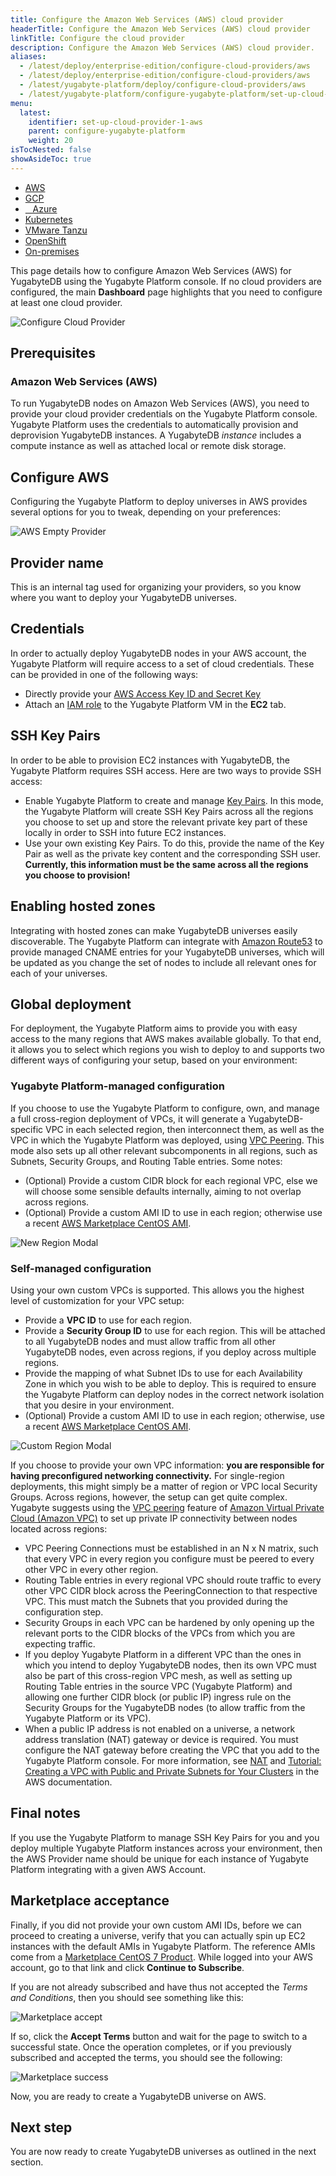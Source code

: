 ```yaml
---
title: Configure the Amazon Web Services (AWS) cloud provider
headerTitle: Configure the Amazon Web Services (AWS) cloud provider
linkTitle: Configure the cloud provider
description: Configure the Amazon Web Services (AWS) cloud provider.
aliases:
  - /latest/deploy/enterprise-edition/configure-cloud-providers/aws
  - /latest/deploy/enterprise-edition/configure-cloud-providers/aws
  - /latest/yugabyte-platform/deploy/configure-cloud-providers/aws
  - /latest/yugabyte-platform/configure-yugabyte-platform/set-up-cloud-provider/
menu:
  latest:
    identifier: set-up-cloud-provider-1-aws
    parent: configure-yugabyte-platform
    weight: 20
isTocNested: false
showAsideToc: true
---
```


<ul class="nav nav-tabs-alt nav-tabs-yb">

  <li>
    <a href="/latest/yugabyte-platform/configure-yugabyte-platform/set-up-cloud-provider/aws" class="nav-link active">
      <i class="fab fa-aws"></i>
      AWS
    </a>
  </li>

  <li>
    <a href="/latest/yugabyte-platform/configure-yugabyte-platform/set-up-cloud-provider/gcp" class="nav-link">
      <i class="fab fa-google" aria-hidden="true"></i>
      GCP
    </a>
  </li>

  <li>
    <a href="/latest/yugabyte-platform/configure-yugabyte-platform/set-up-cloud-provider/azure" class="nav-link">
      <i class="icon-azure" aria-hidden="true"></i>
      &nbsp;&nbsp; Azure
    </a>
  </li>

  <li>
    <a href="/latest/yugabyte-platform/configure-yugabyte-platform/set-up-cloud-provider/kubernetes" class="nav-link">
      <i class="fas fa-cubes" aria-hidden="true"></i>
      Kubernetes
    </a>
  </li>

  <li>
    <a href="/latest/yugabyte-platform/configure-yugabyte-platform/set-up-cloud-provider/vmware-tanzu" class="nav-link">
      <i class="fas fa-cubes" aria-hidden="true"></i>
      VMware Tanzu
    </a>
  </li>

  <li>
    <a href="/latest/yugabyte-platform/configure-yugabyte-platform/set-up-cloud-provider/openshift" class="nav-link">
      <i class="fas fa-cubes" aria-hidden="true"></i>OpenShift</a>
  </li>

  <li>
    <a href="/latest/yugabyte-platform/configure-yugabyte-platform/set-up-cloud-provider/on-premises" class="nav-link">
      <i class="fas fa-building"></i>
      On-premises
    </a>
  </li>

</ul>

This page details how to configure Amazon Web Services (AWS) for YugabyteDB using the Yugabyte Platform console. If no cloud providers are configured, the main **Dashboard** page highlights that you need to configure at least one cloud provider.

![Configure Cloud Provider](/images/ee/configure-cloud-provider.png)

## Prerequisites

### Amazon Web Services (AWS)

To run YugabyteDB nodes on Amazon Web Services (AWS), you need to provide your cloud provider credentials on the Yugabyte Platform console. Yugabyte Platform uses the credentials to automatically provision and deprovision YugabyteDB instances. A YugabyteDB *instance* includes a compute instance as well as attached local or remote disk storage.

## Configure AWS

Configuring the Yugabyte Platform to deploy universes in AWS provides several options for you to tweak, depending on your preferences:

![AWS Empty Provider](/images/ee/aws-setup/aws_provider_empty.png)

## Provider name

This is an internal tag used for organizing your providers, so you know where you want to deploy your YugabyteDB universes.

## Credentials

In order to actually deploy YugabyteDB nodes in your AWS account, the Yugabyte Platform will require access to a set of cloud credentials. These can be provided in one of the following ways:

- Directly provide your [AWS Access Key ID and Secret Key](http://docs.aws.amazon.com/general/latest/gr/managing-aws-access-keys.html)
- Attach an [IAM role](https://docs.aws.amazon.com/AWSEC2/latest/UserGuide/iam-roles-for-amazon-ec2.html) to the Yugabyte Platform VM in the **EC2** tab.

## SSH Key Pairs

In order to be able to provision EC2 instances with YugabyteDB, the Yugabyte Platform requires SSH access. Here are two ways to provide SSH access:

- Enable Yugabyte Platform to create and manage [Key Pairs](https://docs.aws.amazon.com/AWSEC2/latest/UserGuide/ec2-key-pairs.html). In this mode, the Yugabyte Platform will create SSH Key Pairs across all the regions you choose to set up and store the relevant private key part of these locally in order to SSH into future EC2 instances.
- Use your own existing Key Pairs. To do this, provide the name of the Key Pair as well as the private key content and the corresponding SSH user. **Currently, this information must be the same across all the regions you choose to provision!**

## Enabling hosted zones

Integrating with hosted zones can make YugabyteDB universes easily discoverable. The Yugabyte Platform can integrate with [Amazon Route53](https://docs.aws.amazon.com/Route53/latest/DeveloperGuide/Welcome.html) to provide managed CNAME entries for your YugabyteDB universes, which will be updated as you change the set of nodes to include all relevant ones for each of your universes.

## Global deployment

For deployment, the Yugabyte Platform aims to provide you with easy access to the many regions that AWS makes available globally. To that end, it allows you to select which regions you wish to deploy to and supports two different ways of configuring your setup, based on your environment:

### Yugabyte Platform-managed configuration

If you choose to use the Yugabyte Platform to configure, own, and manage a full cross-region deployment of VPCs, it will generate a YugabyteDB-specific VPC in each selected region, then interconnect them, as well as the VPC in which the Yugabyte Platform was deployed, using [VPC Peering](https://docs.aws.amazon.com/vpc/latest/userguide/vpc-peering.html). This mode also sets up all other relevant subcomponents in all regions, such as Subnets, Security Groups, and Routing Table entries. Some notes:

- (Optional) Provide a custom CIDR block for each regional VPC, else we will choose some sensible defaults internally, aiming to not overlap across regions.
- (Optional) Provide a custom AMI ID to use in each region; otherwise use a recent [AWS Marketplace CentOS AMI](https://wiki.centos.org/Cloud/AWS).

![New Region Modal](/images/ee/aws-setup/aws_new_region.png)

### Self-managed configuration

Using your own custom VPCs is supported. This allows you the highest level of customization for your VPC setup:

- Provide a **VPC ID** to use for each region.
- Provide a **Security Group ID** to use for each region. This will be attached to all YugabyteDB nodes and must allow traffic from all other YugabyteDB nodes, even across regions, if you deploy across multiple regions.
- Provide the mapping of what Subnet IDs to use for each Availability Zone in which you wish to be able to deploy. This is required to ensure the Yugabyte Platform can deploy nodes in the correct network isolation that you desire in your environment.
- (Optional) Provide a custom AMI ID to use in each region; otherwise, use a recent [AWS Marketplace CentOS AMI](https://wiki.centos.org/Cloud/AWS).

![Custom Region Modal](/images/ee/aws-setup/aws_custom_region.png)

If you choose to provide your own VPC information: **you are responsible for having preconfigured networking connectivity.** For single-region deployments, this might simply be a matter of region or VPC local Security Groups. Across regions, however, the setup can get quite complex. Yugabyte suggests using the [VPC peering](https://docs.aws.amazon.com/vpc/latest/peering/what-is-vpc-peering.html) feature of [Amazon Virtual Private Cloud (Amazon VPC)](https://docs.aws.amazon.com/vpc/latest/userguide/what-is-amazon-vpc.html) to set up private IP connectivity between nodes located across regions:

- VPC Peering Connections must be established in an N x N matrix, such that every VPC in every region you configure must be peered to every other VPC in every other region.
- Routing Table entries in every regional VPC should route traffic to every other VPC CIDR block across the PeeringConnection to that respective VPC. This must match the Subnets that you provided during the configuration step.
- Security Groups in each VPC can be hardened by only opening up the relevant ports to the CIDR blocks of the VPCs from which you are expecting traffic.
- If you deploy Yugabyte Platform in a different VPC than the ones in which you intend to deploy YugabyteDB nodes, then its own VPC must also be part of this cross-region VPC mesh, as well as setting up Routing Table entries in the source VPC (Yugabyte Platform) and allowing one further CIDR block (or public IP) ingress rule on the Security Groups for the YugabyteDB nodes (to allow traffic from the Yugabyte Platform or its VPC).
- When a public IP address is not enabled on a universe, a network address translation (NAT) gateway or device is required. You must configure the NAT gateway before creating the VPC that you add to the Yugabyte Platform console. For more information, see [NAT](https://docs.aws.amazon.com/vpc/latest/userguide/vpc-nat.html) and [Tutorial: Creating a VPC with Public and Private Subnets for Your Clusters](https://docs.aws.amazon.com/AmazonECS/latest/developerguide/create-public-private-vpc.html) in the AWS documentation.

## Final notes

If you use the Yugabyte Platform to manage SSH Key Pairs for you and you deploy multiple Yugabyte Platform instances across your environment, then the AWS Provider name should be unique for each instance of Yugabyte Platform integrating with a given AWS Account.

## Marketplace acceptance

Finally, if you did not provide your own custom AMI IDs, before we can proceed to creating a universe, verify that you can actually spin up EC2 instances with the default AMIs in Yugabyte Platform. The reference AMIs come from a [Marketplace CentOS 7 Product](https://aws.amazon.com/marketplace/pp/B00O7WM7QW/). While logged into your AWS account, go to that link and click **Continue to Subscribe**.

If you are not already subscribed and have thus not accepted the _Terms and Conditions_, then you should see something like this:

![Marketplace accept](/images/ee/aws-setup/marketplace-accept.png)

If so, click the **Accept Terms** button and wait for the page to switch to a successful state. Once the operation completes, or if you previously subscribed and accepted the terms, you should see the following:

![Marketplace success](/images/ee/aws-setup/marketplace-success.png)

Now, you are ready to create a YugabyteDB universe on AWS.

## Next step

You are now ready to create YugabyteDB universes as outlined in the next section.
